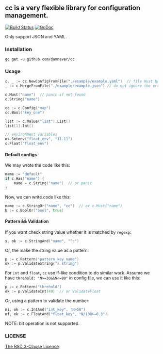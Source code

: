 ## cc is a very flexible library for configuration management.

[![Build Status](https://travis-ci.org/damnever/cc.svg?branch=master)](https://travis-ci.org/damnever/cc) [![GoDoc](https://godoc.org/github.com/damnever/cc?status.svg)](https://godoc.org/github.com/damnever/cc)

Only support JSON and YAML.

### Installation

```
go get -u github.com/damnever/cc
```

### Usage

```go
c, _ := cc.NewConfigFromFile("./example/example.yaml")  // file must has extension
_ := c.MergeFromFile("./example/example.json") // do not ignore the errors

c.Must("name")  // panic if not found
c.String("name")

cc := c.Config("map")
cc.Bool("key_one")

list := c.Value("list").List()
list[1].Int()

// environment variables
os.Setenv("float_env", "11.11")
c.Float("float_env")
```

#### Default configs

We may wrote the code like this:
```go
name := "default"
if c.Has("name") {
    name = c.String("name")  // or panic
}
```

Now, we can write code like this:
```go
name := c.StringOr("name", "cc")  // or c.Must("name")
b := c.BoolOr("bool", true)
```

#### Pattern && Validation

If you want check string value whether it is matched by `regexp`:
```go
s, ok := c.StringAnd("name", "^c")
```
Or, the make the string value as a pattern:
```go
p := c.Pattern("pattern_key_name")
ok := p.ValidateString("a string")
```

For `int` and `float`, `cc` use if-like condition to do similar work.
Assume we have `threhold: "N>=30&&N<=80"` in config file, we can use it like this:
```go
p := c.Pattern("threhold")
ok := p.ValidateInt(40)  // or ValidateFloat
```
Or, using a pattern to validate the number:
```go
ni, ok := c.IntAnd("int_key", "N>50")
nf, ok := c.FloatAnd("float_key", "N/100>=0.3")
```
NOTE: bit operation is not supported.


### LICENSE

[The BSD 3-Clause License](https://github.com/damnever/cc/blob/master/LICENSE)
